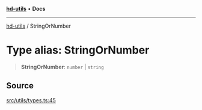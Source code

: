 [**hd-utils**](../README.md) • **Docs**

***

[hd-utils](../globals.md) / StringOrNumber

# Type alias: StringOrNumber

> **StringOrNumber**: `number` \| `string`

## Source

[src/utils/types.ts:45](https://github.com/AhmadHddad/h-utils/blob/f7bb9ae71f981ffef49079271b9540862594b7e6/src/utils/types.ts#L45)
